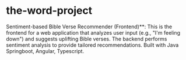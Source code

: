 # the-word-project
Sentiment-based Bible Verse Recommender (Frontend)**: This is the frontend for a web application that analyzes user input (e.g., "I'm feeling down") and suggests uplifting Bible verses. The backend performs sentiment analysis to provide tailored recommendations. Built with Java Springboot, Angular, Typescript.
